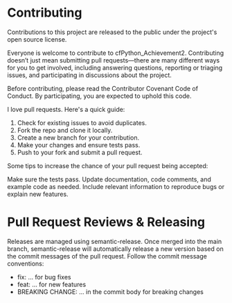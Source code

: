 # Contributing

Contributions to this project are released to the public under the project's open source license.

Everyone is welcome to contribute to cfPython_Achievement2. Contributing doesn’t just mean submitting pull requests—there are many different ways for you to get involved, including answering questions, reporting or triaging issues, and participating in discussions about the project.

Before contributing, please read the Contributor Covenant Code of Conduct. By participating, you are expected to uphold this code.

I love pull requests. Here's a quick guide:

1. Check for existing issues to avoid duplicates.
2. Fork the repo and clone it locally.
3. Create a new branch for your contribution.
4. Make your changes and ensure tests pass.
5. Push to your fork and submit a pull request.

Some tips to increase the chance of your pull request being accepted:

Make sure the tests pass.
Update documentation, code comments, and example code as needed.
Include relevant information to reproduce bugs or explain new features.

# Pull Request Reviews & Releasing

Releases are managed using semantic-release. Once merged into the main branch, semantic-release will automatically release a new version based on the commit messages of the pull request. Follow the commit message conventions:

- fix: ... for bug fixes
- feat: ... for new features
- BREAKING CHANGE: ... in the commit body for breaking changes

